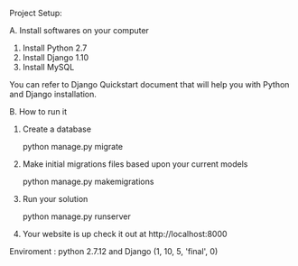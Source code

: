 Project Setup:

A. Install softwares on your computer

1. Install Python 2.7
2. Install Django 1.10
3. Install MySQL 

You can refer to Django Quickstart document that will help you with Python and Django installation.

B. How to run it

1. Create a database

   python manage.py migrate

2. Make initial migrations files based upon your current models

   python manage.py makemigrations

3. Run your solution

   python manage.py runserver

4. Your website is up 
   check it out at  http://localhost:8000

Enviroment : python 2.7.12 and Django (1, 10, 5, 'final', 0)
